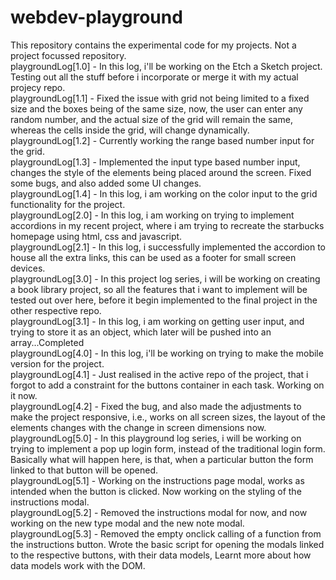 # webdev-playground
This repository contains the experimental code for my projects. Not a project focussed repository. </br>
playgroundLog[1.0] - In this log, i'll be working on the Etch a Sketch project. Testing out all the stuff before i incorporate or merge it with my actual projecy repo. </br>
playgroundLog[1.1] - Fixed the issue with grid not being limited to a fixed size and the boxes being of the same size, now, the user can enter any random number, and the actual size of the grid will remain the same, whereas the cells inside the grid, will change dynamically. </br>
playgroundLog[1.2] - Currently working the range based number input for the grid. </br>
playgroundLog[1.3] - Implemented the input type based number input, changes the style of the elements being placed around the screen. Fixed some bugs, and also added some UI changes. </br>
playgroundLog[1.4] - In this log, i am working on the color input to the grid functionality for the project.
</br>
playgroundLog[2.0] - In this log, i am working on trying to implement accordions in my recent project, where i am trying to recreate the starbucks homepage using html, css and javascript. </br>
playgroundLog[2.1] - In this log, i successfully implemented the accordion to house all the extra links, this can be used as a footer for small screen devices. </br>
playgroundLog[3.0] - In this project log series, i will be working on creating a book library project, so all the features that i want to implement will be tested out over here, before it begin implemented to the final project in the other respective repo. </br>
playgroundLog[3.1] - In this log, i am working on getting user input, and trying to store it as an object, which later will be pushed into an array...Completed</br>
playgroundLog[4.0] - In this log, i'll be working on trying to make the mobile version for the project. </br> 
playgroundLog[4.1] - Just realised in the active repo of the project, that i forgot to add a constraint for the buttons container in each task. Working on it now. </br>
playgroundLog[4.2] - Fixed the bug, and also made the adjustments to make the project responsive, i.e., works on all screen sizes, the layout of the elements changes with the change in screen dimensions now. </br>
playgroundLog[5.0] - In this playground log series, i will be working on trying to implement a pop up login form, instead of the traditional login form. Basically what will happen here, is that, when a particular button the form linked to that button will be opened. </br>
playgroundLog[5.1] - Working on the instructions page modal, works as intended when the button is clicked. Now working on the styling of the instructions modal.</br>
playgroundLog[5.2] - Removed the instructions modal for now, and now working on the new type modal and the new note modal. </br>
playgroundLog[5.3] - Removed the empty onclick calling of a function from the instructions button. Wrote the basic script for opening the modals linked to the respective buttons, with their data models, Learnt more about how data models work with the DOM. </br>
